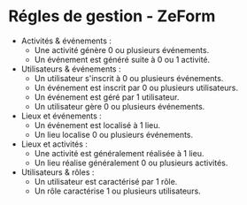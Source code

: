 Régles de gestion - ZeForm
============

- Activités & événements :
    - Une activité génère 0 ou plusieurs événements.
    - Un événement est généré suite à 0 ou 1 activité.
- Utilisateurs & événements :
    - Un utilisateur s'inscrit à 0 ou plusieurs événements.
    - Un événement est inscrit par 0 ou plusieurs utilisateurs.
    - Un événement est géré par 1 utilisateur.
    - Un utilisateur gère 0 ou plusieurs événements.
- Lieux et événements :
    - Un événement est localisé à 1 lieu.
    - Un lieu localise 0 ou plusieurs événements.
- Lieux et activités :
    - Une activité est généralement réalisée à 1 lieu.
    - Un lieu réalise généralement 0 ou plusieurs activités.
- Utilisateurs & rôles :
    - Un utilisateur est caractérisé par 1 rôle.
    - Un rôle caractérise 1 ou plusieurs utilisateurs.
